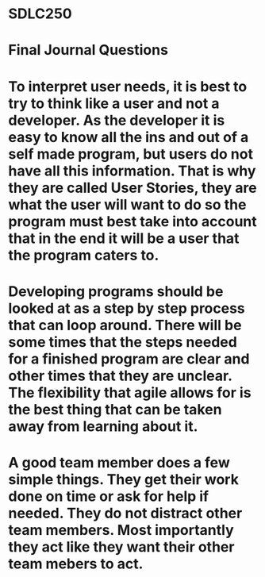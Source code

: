 # SDLC250
# Final Journal Questions

# To interpret user needs, it is best to try to think like a user and not a developer. As the developer it is easy to know all the ins and out of a self made program, but users do not have all this information. That is why they are called User Stories, they are what the user will want to do so the program must best take into account that in the end it will be a user that the program caters to.
# Developing programs should be looked at as a step by step process that can loop around. There will be some times that the steps needed for a finished program are clear and other times that they are unclear. The flexibility that agile allows for is the best thing that can be taken away from learning about it.
# A good team member does a few simple things. They get their work done on time or ask for help if needed. They do not distract other team members. Most importantly they act like they want their other team mebers to act. 
